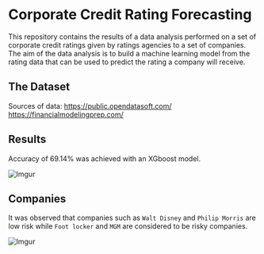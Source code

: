 # Corporate Credit Rating Forecasting

This repository contains the results of a data analysis performed on a set of corporate credit ratings given by ratings agencies to a set of companies. The aim of the data analysis is to build a machine learning model from the rating data that can be used to predict the rating a company will receive.

## The Dataset

Sources of data:
https://public.opendatasoft.com/
https://financialmodelingprep.com/

## Results

Accuracy of 69.14% was achieved with an XGboost model.

![Imgur](https://i.imgur.com/T2TEa43.png)


## Companies

It was observed that companies such as `Walt Disney` and `Philip Morris` are low risk while `Foot locker` and `MGM` are considered to be risky companies.   

![Imgur](https://i.imgur.com/DRu0lcO.png)
